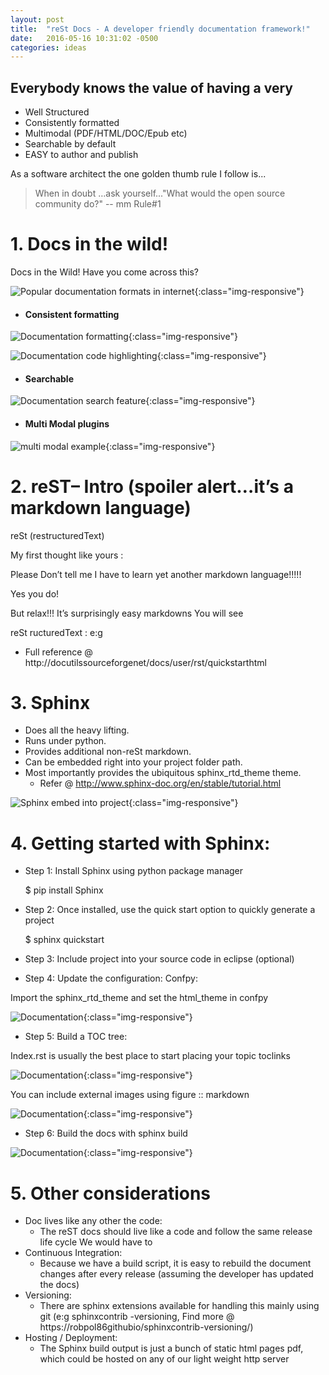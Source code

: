 ```yaml
---
layout: post
title:  "reSt Docs - A developer friendly documentation framework!"
date:   2016-05-16 10:31:02 -0500
categories: ideas
---
```


## Everybody knows the value of having a very 
 - Well Structured
 - Consistently formatted
 - Multimodal (PDF/HTML/DOC/Epub etc)
 - Searchable by default
 - EASY to author and publish

As a software architect the one golden thumb rule I follow is... 

> When in doubt …ask yourself..."What would the open source community do?" -- mm Rule#1

# 1. Docs in the wild!

Docs in the Wild! Have you come across this?

![Popular documentation formats in internet]({{site.baseurl}}/assets/images/doc-framework/Documentation_Framework-all-0.png){:class="img-responsive"}

- #### Consistent formatting

![Documentation formatting]({{site.baseurl}}/assets/images/doc-framework/Documentation_Framework4.png){:class="img-responsive"}
  
![Documentation code highlighting]({{site.baseurl}}/assets/images/doc-framework/Documentation_Framework5.png){:class="img-responsive"}

- #### Searchable
  
![Documentation search feature]({{site.baseurl}}/assets/images/doc-framework/Documentation_Framework6.png){:class="img-responsive"}

- #### Multi Modal plugins

![multi modal example]({{site.baseurl}}/assets/images/doc-framework/Documentation_Framework7.png){:class="img-responsive"}

# 2. reST– Intro (spoiler alert…it’s a markdown language)

reSt (restructuredText)

My first thought like yours :

Please Don’t tell me  I have to learn yet  another  markdown  language!!!!!

Yes you do!

But relax!!!  It’s surprisingly easy  markdowns  You will see

reSt  ructuredText  :  e:g

  * Full reference @ http://docutilssourceforgenet/docs/user/rst/quickstarthtml

# 3. Sphinx

- Does all the heavy lifting.
- Runs under python.
- Provides additional non-reSt markdown.
- Can be embedded right into your project folder path.
- Most importantly provides the ubiquitous sphinx_rtd_theme theme.
  - Refer @ http://www.sphinx-doc.org/en/stable/tutorial.html

![Sphinx embed into project]({{site.baseurl}}/assets/images/doc-framework/Documentation_Framework9.png){:class="img-responsive"}

# 4. Getting started with Sphinx:

- Step 1: Install Sphinx using python package manager

    $ pip install Sphinx

- Step 2: Once installed, use the quick start option to quickly generate a project

    $ sphinx quickstart

- Step 3: Include project into your source code in eclipse (optional)

- Step 4: Update the configuration: Confpy:

Import the sphinx_rtd_theme and set the html_theme in confpy

![Documentation]({{site.baseurl}}/assets/images/doc-framework/Documentation_Framework10.png){:class="img-responsive"}

- Step 5: Build a TOC tree:

Index.rst is usually the best place to start placing your topic toclinks

![Documentation]({{site.baseurl}}/assets/images/doc-framework/Documentation_Framework11.png){:class="img-responsive"}

You can include external images using figure  :: markdown

![Documentation]({{site.baseurl}}/assets/images/doc-framework/Documentation_Framework12.png){:class="img-responsive"}

- Step 6: Build the docs with sphinx build

![Documentation]({{site.baseurl}}/assets/images/doc-framework/Documentation_Framework13.png){:class="img-responsive"}

# 5. Other considerations

* Doc lives like any other the code:
  * The reST docs should live like a code and follow the same release life cycle We would have to
* Continuous Integration:
  * Because we have a build script,  it is easy to rebuild the document changes after every release (assuming the developer has updated the docs)
* Versioning:
  * There are sphinx extensions available for handling this mainly using git (e:g  sphinxcontrib -versioning, Find more @ https://robpol86githubio/sphinxcontrib-versioning/)
* Hosting / Deployment:
  * The Sphinx build output is just a bunch of static html pages pdf, which could be hosted on any of our light weight http server



